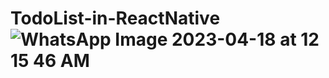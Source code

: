 # TodoList-in-ReactNative![WhatsApp Image 2023-04-18 at 12 15 46 AM](https://user-images.githubusercontent.com/92615408/232581953-4d381c72-1f03-4f4f-9b97-34935b555ad9.jpeg)
